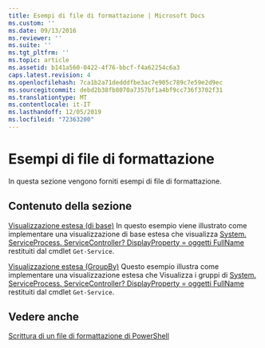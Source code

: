 ```yaml
---
title: Esempi di file di formattazione | Microsoft Docs
ms.custom: ''
ms.date: 09/13/2016
ms.reviewer: ''
ms.suite: ''
ms.tgt_pltfrm: ''
ms.topic: article
ms.assetid: b141a560-0422-4f76-bbcf-f4a62254c6a3
caps.latest.revision: 4
ms.openlocfilehash: 7ca1b2a71dedddfbe3ac7e905c789c7e59e2d9ec
ms.sourcegitcommit: debd2b38fb8070a7357bf1a4bf9cc736f3702f31
ms.translationtype: MT
ms.contentlocale: it-IT
ms.lasthandoff: 12/05/2019
ms.locfileid: "72363200"
---
```

# <a name="examples-of-formatting-files"></a>Esempi di file di formattazione

In questa sezione vengono forniti esempi di file di formattazione.

## <a name="in-this-section"></a>Contenuto della sezione

[Visualizzazione estesa (di base)](./wide-view-basic.md) In questo esempio viene illustrato come implementare una visualizzazione di base estesa che visualizza [System. ServiceProcess. ServiceController? DisplayProperty = oggetti FullName](/dotnet/api/System.ServiceProcess.ServiceController) restituiti dal cmdlet `Get-Service`.

[Visualizzazione estesa (GroupBy)](./wide-view-groupby.md) Questo esempio illustra come implementare una visualizzazione estesa che Visualizza i gruppi di [System. ServiceProcess. ServiceController? DisplayProperty = oggetti FullName](/dotnet/api/System.ServiceProcess.ServiceController) restituiti dal cmdlet `Get-Service`.

## <a name="see-also"></a>Vedere anche

[Scrittura di un file di formattazione di PowerShell](./writing-a-powershell-formatting-file.md)
